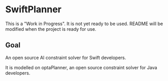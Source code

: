 # SwiftPlanner

This is a "Work in Progress". It is not yet ready to be used. README will be modified when the
project is ready for use.

## Goal

An open source AI constraint solver for Swift developers.

It is modelled on optaPlanner, an open source constraint solver for Java developers.

